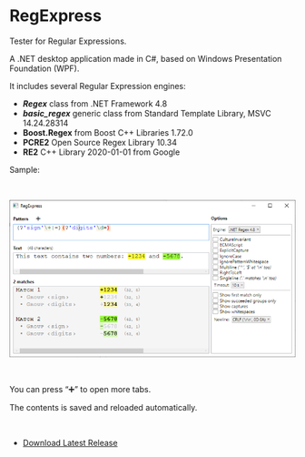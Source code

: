 # RegExpress
Tester for Regular Expressions.

A .NET desktop application made in C#, based on Windows Presentation Foundation (WPF).

It includes several Regular Expression engines:

* **_Regex_** class from .NET Framework 4.8
* **_basic_regex_** generic class from Standard Template Library, MSVC 14.24.28314
* **Boost.Regex** from Boost C++ Libraries 1.72.0
* **PCRE2** Open Source Regex Library 10.34
* **RE2** C++ Library 2020-01-01 from Google 

Sample:

<br/>


![Screenshot of RegExpress](Misc/Screenshot2.png)

<br/>

You can press “➕” to open more tabs.

The contents is saved and reloaded automatically.

<br/>

* [Download Latest Release](https://github.com/Viorel/RegExpress/releases/latest)

<br/>
